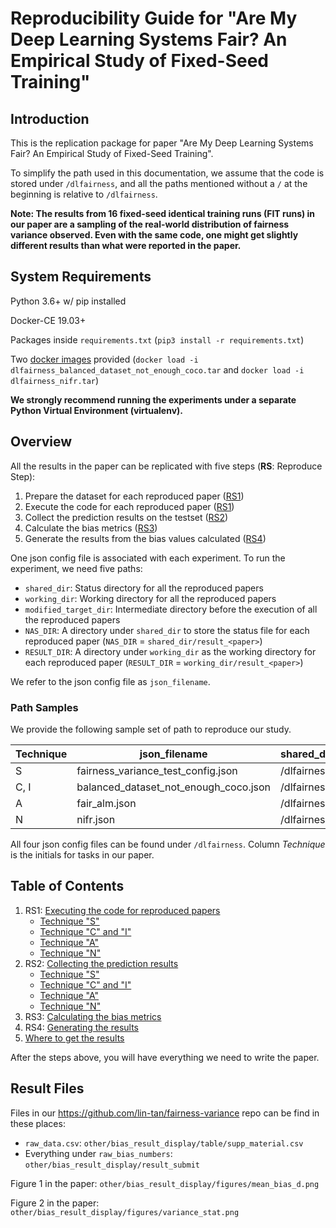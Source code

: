 # Reproducibility Guide for "Are My Deep Learning Systems Fair? An Empirical Study of Fixed-Seed Training"

## Introduction

This is the replication package for paper "Are My Deep Learning Systems Fair? An Empirical Study of Fixed-Seed Training".

To simplify the path used in this documentation, we assume that the code is stored under `/dlfairness`, and all the paths mentioned without a `/` at the beginning is relative to `/dlfairness`.

**Note: The results from 16 fixed-seed identical training runs (FIT runs) in our paper are a sampling of the real-world distribution of fairness variance observed. Even with the same code, one might get slightly different results than what were reported in the paper.**



## System Requirements

Python 3.6+ w/ pip installed

Docker-CE 19.03+

Packages inside `requirements.txt` (`pip3 install -r requirements.txt`)

Two [docker images](https://github.com/lin-tan/fairness-variance/releases/tag/docker_image) provided (`docker load -i dlfairness_balanced_dataset_not_enough_coco.tar` and `docker load -i dlfairness_nifr.tar`)

**We strongly recommend running the experiments under a separate Python Virtual Environment (virtualenv).**



## Overview

All the results in the paper can be replicated with five steps (**RS**: Reproduce Step):

1. Prepare the dataset for each reproduced paper ([RS1](<docs/RS1. Execute the code.md>))
2. Execute the code for each reproduced paper ([RS1](<docs/RS1. Execute the code.md>))
3. Collect the prediction results on the testset ([RS2](<docs/RS2. Collect prediction results.md>))
4. Calculate the bias metrics ([RS3](<docs/RS3. Bias metric calculation.md>))
5. Generate the results from the bias values calculated ([RS4](<docs/RS4. Generate final results.md>))



One json config file is associated with each experiment. To run the experiment, we need five paths:

* `shared_dir`: Status directory for all the reproduced papers
* `working_dir`: Working directory for all the reproduced papers
* `modified_target_dir`: Intermediate directory before the execution of all the reproduced papers
* `NAS_DIR`: A directory under `shared_dir` to store the status file for each reproduced paper (`NAS_DIR` = `shared_dir/result_<paper>`)
* `RESULT_DIR`: A directory under `working_dir` as the working directory for each reproduced paper (`RESULT_DIR` = `working_dir/result_<paper>`)

We refer to the json config file as `json_filename`.



### Path Samples

We provide the following sample set of path to reproduce our study.

| Technique | json_filename                         | shared_dir  | working_dir  | modified_target_dir | NAS_DIR              | RESULT_DIR            |
| --------- | ------------------------------------- | ----------- | ------------ | ------------------- | -------------------- | --------------------- |
| S         | fairness_variance_test_config.json    | /dlfairness | /working_dir | N/A                 | /dlfairness/result_s | /working_dir/result_s |
| C, I      | balanced_dataset_not_enough_coco.json | /dlfairness | /working_dir | /modified_dir       | /dlfairness/result_c | /working_dir/result_c |
| A         | fair_alm.json                         | /dlfairness | /working_dir | /modified_dir       | /dlfairness/result_a | /working_dir/result_a |
| N         | nifr.json                             | /dlfairness | /working_dir | /modified_dir       | /dlfairness/result_n | /working_dir/result_n |

All four json config files can be found under `/dlfairness`. Column _Technique_ is the initials for tasks in our paper.

## Table of Contents

1. RS1: [Executing the code for reproduced papers](<docs/RS1. Execute the code.md>)
    * [Technique "S"](<docs/RS1.1 Technique S.md>)
    * [Technique "C" and "I"](<docs/RS1.2 Technique C and I.md>)
    * [Technique "A"](<docs/RS1.3 Technique A.md>)
    * [Technique "N"](<docs/RS1.4 Technique N.md>)
2. RS2: [Collecting the prediction results](<docs/RS2. Collect prediction results.md>)
    * [Technique "S"](<docs/RS2.1 Technique S.md>)
    * [Technique "C" and "I"](<docs/RS2.2 Technique C and I.md>)
    * [Technique "A"](<docs/RS2.3 Technique A.md>)
    * [Technique "N"](<docs/RS2.4 Technique N.md>)
3. RS3: [Calculating the bias metrics](<docs/RS3. Bias metric calculation.md>)
4. RS4: [Generating the results](<docs/RS4. Generate final results.md>)
5. [Where to get the results](#result-files)

After the steps above, you will have everything we need to write the paper.

## Result Files

Files in our https://github.com/lin-tan/fairness-variance repo can be find in these places:

* `raw_data.csv`: `other/bias_result_display/table/supp_material.csv`
* Everything under `raw_bias_numbers`: `other/bias_result_display/result_submit`



Figure 1 in the paper: `other/bias_result_display/figures/mean_bias_d.png`

Figure 2 in the paper: `other/bias_result_display/figures/variance_stat.png`

